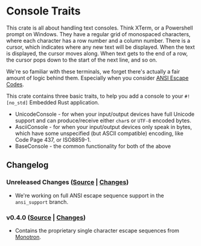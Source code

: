 # Console Traits

This crate is all about handling text consoles. Think XTerm, or a Powershell
prompt on Windows. They have a regular grid of monospaced characters, where
each character has a row number and a column number. There is a cursor, which
indicates where any new text will be displayed. When the text is displayed,
the cursor moves along. When text gets to the end of a row, the cursor pops
down to the start of the next line, and so on.

We're so familiar with these terminals, we forget there's actually a fair
amount of logic behind them. Especially when you consider [ANSI Escape
Codes](https://en.wikipedia.org/wiki/ANSI_escape_code).

This crate contains three basic traits, to help you add a console to your
`#![no_std]` Embedded Rust application.

* UnicodeConsole - for when your input/output devices have full Unicode
  support and can produce/receive either `char`s or `UTF-8` encoded bytes.
* AsciiConsole - for when your input/output devices only speak in bytes, which
  have some unspecified (but ASCII compatible) encoding, like Code Page 437,
  or ISO8859-1.
* BaseConsole - the common functionality for both of the above

## Changelog

### Unreleased Changes ([Source](https://github.com/rust-embedded-community/console-traits/tree/master) | [Changes](https://github.com/rust-embedded-community/compare/console-traits/v0.4.0...master))

* We're working on full ANSI escape sequence support in the `ansi_support`
  branch.

### v0.4.0 ([Source](https://github.com/rust-embedded-community/console-traits/tree/v0.4.0) | [Changes](https://github.com/rust-embedded-community/console-traits/compare/v0.4.0...v0.3.0))

* Contains the proprietary single character escape sequences from
  [Monotron](https://github.com/thejpster/monotron).
